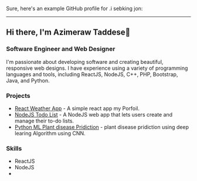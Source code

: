Sure, here's an example GitHub profile for .i sebking jon:

---

## Hi there, I'm  Azimeraw Taddese👋
### Software Engineer and Web Designer

I'm passionate about developing software and creating beautiful, responsive web designs. I have experience using a variety of programming languages and tools, including ReactJS, NodeJS, C++, PHP, Bootstrap, Java, and Python.

### Projects

- [React Weather App](https://github.com/jonsebking/react-weather-app) - A simple react app my Porfoil.
- [NodeJS Todo List](https://github.com/jonsebking/node-todo-list) - A NodeJS web app that lets users create and manage their to-do lists.
- [Python ML Plant disease Pridiction](https://github.com/jonsebking/python-blackjack) - plant disease pridiction using deep learing Algorithm using CNN.

### Skills

- ReactJS
- NodeJS
-
